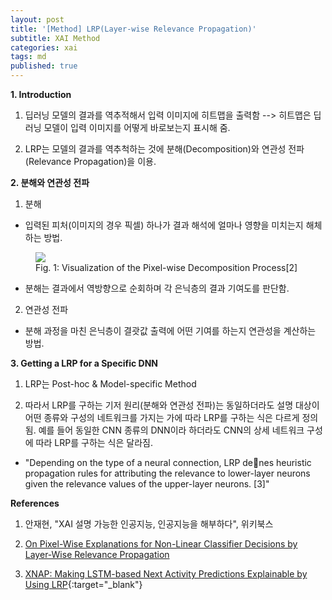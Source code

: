 ```yaml
---
layout: post
title: '[Method] LRP(Layer-wise Relevance Propagation)'
subtitle: XAI Method
categories: xai
tags: md
published: true
---
```


**1. Introduction**

1) 딥러닝 모델의 결과를 역추적해서 입력 이미지에 히트맵을 출력함 --> 히트맵은 딥러닝 모델이 입력 이미지를 어떻게 바로보는지 표시해 줌.
  
2) LRP는 모델의 결과를 역추척하는 것에 분해(Decomposition)와 연관성 전파(Relevance Propagation)을 이용. 

**2. 분해와 연관성 전파**

1) 분해
- 입력된 피처(이미지의 경우 픽셀) 하나가 결과 해석에 얼마나 영향을 미치는지 해체하는 방법.

<figure>
  <img src="https://AllAboutXAI.github.io/assets/img/XAI/md/2022-06-15-xai-md-LRP_1.jpg" class="center">
  <figcaption>Fig. 1: Visualization of the Pixel-wise Decomposition Process[2]</figcaption>	
</figure>

- 분해는 결과에서 역방향으로 순회하며 각 은닉층의 결과 기여도를 판단함.

2) 연관성 전파
- 분해 과정을 마친 은닉층이 결괏값 출력에 어떤 기여를 하는지 연관성을 계산하는 방법.

**3. Getting a LRP for a Specific DNN**

1) LRP는 Post-hoc & Model-specific Method

2) 따라서 LRP를 구하는 기저 원리(분해와 연관성 전파)는 동일하더라도 설명 대상이 어떤 종류와 구성의 네트워크를 가지는 가에 따라 LRP를 구하는 식은 다르게 정의됨. 예를 들어 동일한 CNN 종류의 DNN이라 하더라도 CNN의 상세 네트워크 구성에 따라 LRP를 구하는 식은 달라짐.
- "Depending on the type of a neural connection, LRP denes heuristic propagation rules for attributing the relevance to lower-layer neurons given the relevance values of the upper-layer neurons. [3]"

**References**

1. 안재현, "XAI 설명 가능한 인공지능, 인공지능을 해부하다", 위키북스

2. [On Pixel-Wise Explanations for Non-Linear Classifier Decisions by Layer-Wise Relevance Propagation](https://journals.plos.org/plosone/article/file?id=10.1371/journal.pone.0130140&type=printable)

3. [XNAP: Making LSTM-based Next Activity Predictions Explainable by Using LRP](https://arxiv.org/pdf/2008.07993.pdf){:target="_blank"}